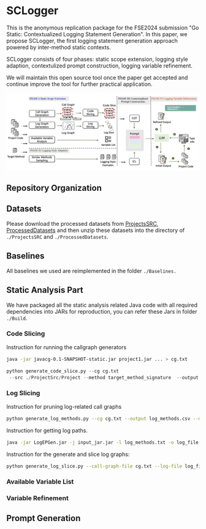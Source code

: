 # SCLogger

This is the anonymous replication package for the FSE2024 submission "Go Static: Contextualized Logging Statement Generation". In this paper, we propose SCLogger, the first  logging statement generation approach powered by inter-method static contexts.

SCLogger consists of four phases: static scope extension, logging style adaption, contextulized prompt construction, logging variable refinement.

We will maintain this open source tool once the paper get accepted and continue improve the tool for further practical application.

![overview](Figure/logger_overview.jpg)

## Repository Organization

## Datasets

Please download the processed datasets from [ProjectsSRC](https://drive.google.com/file/d/13f1qzi3Il5LHdeIiE7jw1cZTXo5PSwF_/view?usp=sharing), [ProcessedDatasets](https://drive.google.com/file/d/1sKaj_Bn1xYtACHQk2j7tIAQr5bGabBdw/view?usp=sharing) and then unzip these datasets into the directory of `./ProjectsSRC` and `./ProcessedDatasets`.

## Baselines

All baselines we used are reimplemented in the folder `./Baselines.`

## Static Analysis Part
We have packaged all the static analysis related Java code with all required dependencies into JARs for reproduction, you can refer these Jars in folder `./Build`.

### Code Slicing
Instruction for running the callgraph generators

```bash
java -jar javacg-0.1-SNAPSHOT-static.jar project1.jar ... > cg.txt
```
```python
python generate_code_slice.py --cg cg.txt
 --src ./ProjectSrc/Project --method target_method_signature  --output output.txt
```


### Log Slicing

Instruction for pruning log-related call graphs

```bash
python generate_log_methods.py --cg cg.txt --output log_methods.csv --matcher 'log'
```

Instruction for getting log paths.

```bash
java -jar LogEPGen.jar -j input_jar.jar -l log_methods.txt -o log_file.json
```

Instruction for the generate and slice log graphs:

```bash
python generate_log_slice.py --call-graph-file cg.txt --log-file log_file.json --method target_method_signature --output-path ./prompts --hop 2
```


### Available Variable List


### Variable Refinement


## Prompt Generation
